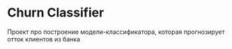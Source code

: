 # Churn Classifier
Проект про построение модели-классификатора, которая прогнозирует отток клиентов из банка
